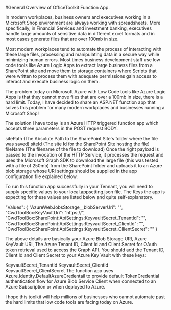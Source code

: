 ﻿#General Overview of OfficeToolkit Function App.

In modern workplaces, business owners and executives working in a Microsoft Shop environment are always working with spreadsheets. More specifically, in Financial Services and investment banking, executives handle large amounts of sensitive data in different excel formats and in most cases generate files that are over 100mb in size.

Most modern workplaces tend to automate the process of interacting with these large files, processing and manipulating data in a secure way while minimizing human errors. Most times business development staff use low code tools like Azure Logic Apps to extract large business files from a SharePoint site and move them to storage containers where Scripts that were written to process them with adequate permissions gain access to interact and execute business logic on them.

The problem today on Microsoft Azure with Low Code tools like Azure Logic Apps is that they cannot move files that are over a 100mb in size, there is a hard limit. Today, I have decided to share an ASP.NET function app that solves this problem for many modern workplaces and businesses running a Microsoft Shop!

The solution I have today is an Azure HTTP triggered function app which accepts three parameters in the POST request BODY.

sitePath (The Absolute Path to the SharePoint Site's folder where the file was saved)
siteId (The site Id for the SharePoint Site hosting the file)
fileName (The filename of the file to download)
Once the right payload is passed to the invocation of the HTTP Service, it processes the request and uses the Microsoft Graph SDK to download the large file (this was tested with a file of 250mb) from the SharePoint folder and uploads it to an Azure blob storage whose URI settings should be supplied in the app configuration file explained below.

To run this function app successfully in your Tennant, you will need to supply specific values to your local.appsetting.json file. The Keys the app is expecting for these values are listed below and quite self-explanatory.

"Values": {
"AzureWebJobsStorage__blobServerUri": "",
"CwdToolBox:KeyVaultUri": "https://",
"CwdToolBox:SharePoint:ApiSettings:KeyvaultSecret_TenantId": "",
"CwdToolBox:SharePoint:ApiSettings:KeyvaultSecret_ClientId": "",
"CwdToolBox:SharePoint:ApiSettings:KeyvaultSecret_CllientSecret": ""
}

The above details are basically your Azure Blob Storage URI, Azure KeyVault URI, The Azure Tenant ID, Client Id and Client Secret for OAuth token retrieval used to access the Graph API. You should add the Tenant ID, Client Id and Client Secret to your Azure Key Vault with these keys:

KeyvaultSecret_TenantId
KeyvaultSecret_ClientId
KeyvaultSecret_ClientSecret
The function app uses Azure.Identity.DefaultAzureCredentail to provide default TokenCredential authentication flow for Azure Blob Service Client when connected to an Azure Subscription or when deployed to Azure.

I hope this toolkit will help millions of businesses who cannot automate past the hard limits that low code tools are facing today on Azure.